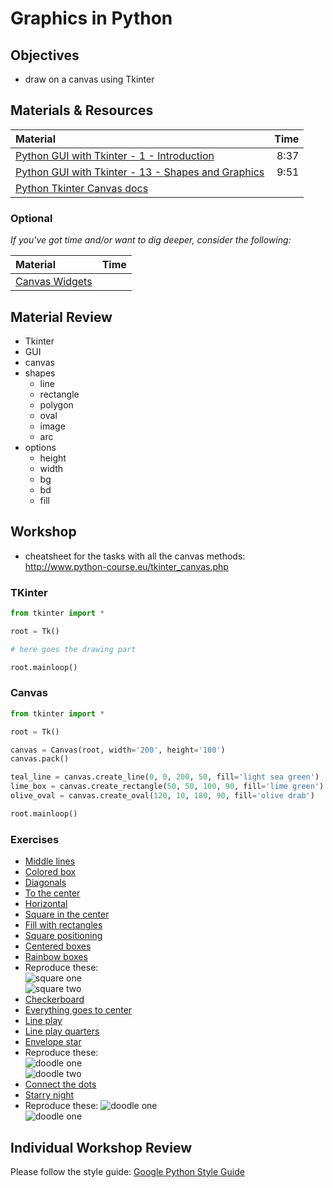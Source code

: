# Graphics in Python

## Objectives
* draw on a canvas using Tkinter

## Materials & Resources
| Material | Time |
|:---------|-----:|
| [Python GUI with Tkinter - 1 - Introduction](https://www.youtube.com/watch?v=RJB1Ek2Ko_Y&index=1&list=PL6gx4Cwl9DGBwibXFtPtflztSNPGuIB_d) | 8:37 |
| [Python GUI with Tkinter - 13 - Shapes and Graphics](https://www.youtube.com/watch?v=O12aT42okYE&list=PL6gx4Cwl9DGBwibXFtPtflztSNPGuIB_d&index=13) | 9:51 |
| [Python Tkinter Canvas docs](http://www.tutorialspoint.com/python/tk_canvas.htm) | |

### Optional
*If you've got time and/or want to dig deeper, consider the following:*

| Material | Time |
|:---------|-----:|
| [Canvas Widgets](http://www.python-course.eu/tkinter_canvas.php) | |

## Material Review
 - Tkinter
 - GUI
 - canvas
 - shapes
    - line
    - rectangle
    - polygon
    - oval
    - image
    - arc
 - options
    - height
    - width
    - bg
    - bd
    - fill

## Workshop
* cheatsheet for the tasks with all the canvas methods: http://www.python-course.eu/tkinter_canvas.php

### TKinter
```python
from tkinter import *

root = Tk()

# here goes the drawing part

root.mainloop()

```

### Canvas
```python
from tkinter import *

root = Tk()

canvas = Canvas(root, width='200', height='100')
canvas.pack()

teal_line = canvas.create_line(0, 0, 200, 50, fill='light sea green')
lime_box = canvas.create_rectangle(50, 50, 100, 90, fill='lime green')
olive_oval = canvas.create_oval(120, 10, 180, 90, fill='olive drab')

root.mainloop()
```

### Exercises

- [Middle lines](line-in-the-middle/line-in-the-middle.py)
- [Colored box](colored-box/colored-box/py)
- [Diagonals](diagonals/diagonals.py)
- [To the center](go-to-center/go-to-center.py)
- [Horizontal](horizontal-lines/horizontal-lines.py)
- [Square in the center](centered-square/centered-square.py)
- [Fill with rectangles](four-rectangles/four-rectangles.py)
- [Square positioning](position-square/position-square.py)
- [Centered boxes](center-box-function/center-box-function.py)
- [Rainbow boxes](rainbow-box-function/rainbow-box-function.py)
- Reproduce these:   
![square one](workshop/r3.png)   
![square two](workshop/r4.png)   
- [Checkerboard](checkerboard/checkerboard.py)
- [Everything goes to center](function-to-center/function-to-center.py)
- [Line play](line-play/line-play.py)
- [Line play quarters](line-play-quarters/line-play-quarters.py)
- [Envelope star](envelope-star/envelope-star.py)
- Reproduce these:   
![doodle one](workshop/r1.png)   
![doodle two](workshop/r2.png)   
- [Connect the dots](connect-the-dots/connect-the-dots.py)
- [Starry night](starry-night/starry-night.py)
- Reproduce these:
![doodle one](workshop/r5.png)   
![doodle one](workshop/r6.gif)   


## Individual Workshop Review
Please follow the style guide: [Google Python Style Guide](https://google.github.io/styleguide/pyguide.html)
